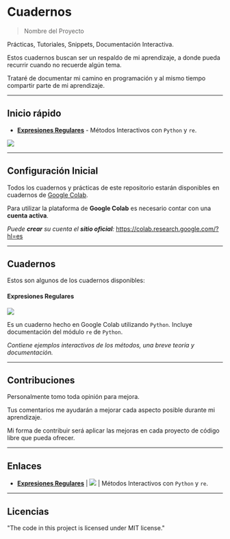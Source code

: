 # Cuadernos
> Nombre del Proyecto


Prácticas, Tutoriales, Snippets, Documentación Interactiva.

Estos cuadernos buscan ser un respaldo de mi aprendizaje, a donde pueda recurrir cuando no recuerde algún tema.

Trataré de documentar mi camino en programación y al mismo tiempo compartir parte de mi aprendizaje.



---
## Inicio rápido


- **<a href="https://github.com/coder160/cuadernos/blob/main/Expresiones_Regulares.ipynb">Expresiones Regulares**</a> - Métodos Interactivos con `Python` y `re`.

<a href="https://colab.research.google.com/github/coder160/cuadernos/blob/main/Expresiones_Regulares.ipynb"><img src="https://colab.research.google.com/assets/colab-badge.svg"></a>

---
## Configuración Inicial


Todos los cuadernos y prácticas de este repositorio estarán disponibles en cuadernos de <a href="https://colab.research.google.com/">Google Colab</a>.

Para utilizar la plataforma de **Google Colab** es necesario contar con una **cuenta activa**.

*Puede **crear** su cuenta el **sitio oficial**:* https://colab.research.google.com/?hl=es


---
## Cuadernos


Estos son algunos de los cuadernos disponibles:



#### Expresiones Regulares

<a href="https://colab.research.google.com/github/coder160/cuadernos/blob/main/Expresiones_Regulares.ipynb"><img src="https://colab.research.google.com/assets/colab-badge.svg"></a>

Es un cuaderno hecho en Google Colab utilizando `Python`.
Incluye documentación del módulo `re` de `Python`.

*Contiene ejemplos interactivos de los métodos, una breve teoría y documentación.*


---
## Contribuciones


Personalmente tomo toda opinión para mejora.

Tus comentarios me ayudarán a mejorar cada aspecto posible durante mi aprendizaje.

Mi forma de contribuir será aplicar las mejoras en cada proyecto de código libre que pueda ofrecer.


---
## Enlaces

- **<a href="https://github.com/coder160/cuadernos/blob/main/Expresiones_Regulares.ipynb">Expresiones Regulares**</a> |
<a href="https://colab.research.google.com/github/coder160/cuadernos/blob/main/Expresiones_Regulares.ipynb"><img src="https://colab.research.google.com/assets/colab-badge.svg"></a> |
Métodos Interactivos con `Python` y `re`. 



---
## Licencias

"The code in this project is licensed under MIT license."
